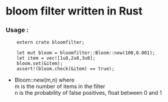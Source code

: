 bloom filter written in Rust
=================

### Usage :
```
    extern crate bloomfilter;

    let mut bloom = bloomfilter::Bloom::new(100,0.001);
    let item = vec![1u8,2u8,3u8];
    bloom.set(&item);
    assert!(bloom.check(&item) == true);
```

- Bloom::new(m,n) where<br/>
m is the number of items in the filter<br/>
n is the probability of false positives, float between 0 and 1
